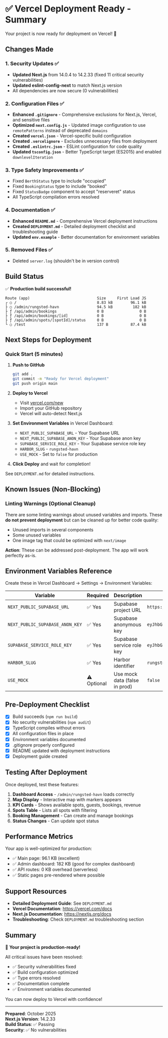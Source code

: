 # ✅ Vercel Deployment Ready - Summary

Your project is now ready for deployment on Vercel! 🚀

## Changes Made

### 1. Security Updates ✅
- **Updated Next.js** from 14.0.4 to 14.2.33 (fixed 11 critical security vulnerabilities)
- **Updated eslint-config-next** to match Next.js version
- All dependencies are now secure (0 vulnerabilities)

### 2. Configuration Files ✅
- **Enhanced `.gitignore`** - Comprehensive exclusions for Next.js, Vercel, and sensitive files
- **Optimized `next.config.js`** - Updated image configuration to use `remotePatterns` instead of deprecated `domains`
- **Created `vercel.json`** - Vercel-specific build configuration
- **Created `.vercelignore`** - Excludes unnecessary files from deployment
- **Created `.eslintrc.json`** - ESLint configuration for code quality
- **Updated `tsconfig.json`** - Better TypeScript target (ES2015) and enabled `downlevelIteration`

### 3. Type Safety Improvements ✅
- Fixed `BerthStatus` type to include "occupied"
- Fixed `BookingStatus` type to include "booked"
- Fixed `StatusBadge` component to accept "reserveret" status
- All TypeScript compilation errors resolved

### 4. Documentation ✅
- **Enhanced `README.md`** - Comprehensive Vercel deployment instructions
- **Created `DEPLOYMENT.md`** - Detailed deployment checklist and troubleshooting guide
- **Updated `env.example`** - Better documentation for environment variables

### 5. Removed Files ✅
- Deleted `server.log` (shouldn't be in version control)

## Build Status

✅ **Production build successful!**

```
Route (app)                              Size     First Load JS
┌ ○ /                                    8.83 kB        96.1 kB
├ ○ /admin/rungsted-havn                 94.5 kB         182 kB
├ ƒ /api/admin/bookings                  0 B                0 B
├ ƒ /api/admin/bookings/[id]             0 B                0 B
├ ƒ /api/admin/spots/[spotId]/status     0 B                0 B
└ ○ /test                                137 B          87.4 kB
```

## Next Steps for Deployment

### Quick Start (5 minutes)

1. **Push to GitHub**
   ```bash
   git add .
   git commit -m "Ready for Vercel deployment"
   git push origin main
   ```

2. **Deploy to Vercel**
   - Visit [vercel.com/new](https://vercel.com/new)
   - Import your GitHub repository
   - Vercel will auto-detect Next.js

3. **Set Environment Variables** in Vercel Dashboard:
   - `NEXT_PUBLIC_SUPABASE_URL` - Your Supabase URL
   - `NEXT_PUBLIC_SUPABASE_ANON_KEY` - Your Supabase anon key
   - `SUPABASE_SERVICE_ROLE_KEY` - Your Supabase service role key
   - `HARBOR_SLUG` - `rungsted-havn`
   - `USE_MOCK` - Set to `false` for production

4. **Click Deploy** and wait for completion!

See `DEPLOYMENT.md` for detailed instructions.

## Known Issues (Non-Blocking)

### Linting Warnings (Optional Cleanup)
There are some linting warnings about unused variables and imports. These **do not prevent deployment** but can be cleaned up for better code quality:

- Unused imports in several components
- Some unused variables
- One image tag that could be optimized with `next/image`

**Action**: These can be addressed post-deployment. The app will work perfectly as-is.

## Environment Variables Reference

Create these in Vercel Dashboard → Settings → Environment Variables:

| Variable | Required | Description | Example |
|----------|----------|-------------|---------|
| `NEXT_PUBLIC_SUPABASE_URL` | ✅ Yes | Supabase project URL | `https://xxx.supabase.co` |
| `NEXT_PUBLIC_SUPABASE_ANON_KEY` | ✅ Yes | Supabase anonymous key | `eyJhbGc...` |
| `SUPABASE_SERVICE_ROLE_KEY` | ✅ Yes | Supabase service role key | `eyJhbGc...` |
| `HARBOR_SLUG` | ✅ Yes | Harbor identifier | `rungsted-havn` |
| `USE_MOCK` | ⚠️ Optional | Use mock data (false in prod) | `false` |

## Pre-Deployment Checklist

- [x] Build succeeds (`npm run build`)
- [x] No security vulnerabilities (`npm audit`)
- [x] TypeScript compiles without errors
- [x] All configuration files in place
- [x] Environment variables documented
- [x] .gitignore properly configured
- [x] README updated with deployment instructions
- [x] Deployment guide created

## Testing After Deployment

Once deployed, test these features:

1. **Dashboard Access** - `/admin/rungsted-havn` loads correctly
2. **Map Display** - Interactive map with markers appears
3. **KPI Cards** - Shows available spots, guests, bookings, revenue
4. **Spots Table** - Lists all spots with filtering
5. **Booking Management** - Can create and manage bookings
6. **Status Changes** - Can update spot status

## Performance Metrics

Your app is well-optimized for production:
- ✅ Main page: 96.1 KB (excellent)
- ✅ Admin dashboard: 182 KB (good for complex dashboard)
- ✅ API routes: 0 KB overhead (serverless)
- ✅ Static pages pre-rendered where possible

## Support Resources

- **Detailed Deployment Guide**: See `DEPLOYMENT.md`
- **Vercel Documentation**: https://vercel.com/docs
- **Next.js Documentation**: https://nextjs.org/docs
- **Troubleshooting**: Check `DEPLOYMENT.md` troubleshooting section

## Summary

🎉 **Your project is production-ready!** 

All critical issues have been resolved:
- ✅ Security vulnerabilities fixed
- ✅ Build configuration optimized
- ✅ Type errors resolved
- ✅ Documentation complete
- ✅ Environment variables documented

You can now deploy to Vercel with confidence!

---

**Prepared**: October 2025  
**Next.js Version**: 14.2.33  
**Build Status**: ✅ Passing  
**Security**: ✅ No vulnerabilities
